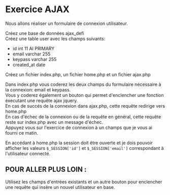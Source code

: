 # Exercice AJAX

 
Nous allons réaliser un formulaire de connexion utilisateur.  

Créez une base de données ajax_defi  
Créez une table user avec les champs suivants:  
 * id  int 11 AI PRIMARY
 * email varchar 255
 * keypass varchar 255
 * created_at date

Créez un fichier index.php, un fichier home.php et un fichier ajax.php  

Dans index.php vous coderez les deux champs du 
formulaire nécessaire à la connexion: email et keypass.  
Vous y coderez également un bouton qui permet d'enclencher 
une fonction éxecutant une requête ajax jquery.  
En cas de succés de la connexion dans ajax.php, cette requête redirige vers home.php  
En cas d'échec de la connexion ou de la requête en général, cette requête reste sur index.php
avec un message d'échec.  
Appuyez vous sur l'exercice de connexion à un champs que je vous ai fourni ce matin.


En accédant à home.php la session doit être ouverte et je dois pouvoir afficher les valeurs
 `$_SESSION['id']` et `$_SESSION['email']` correspondant à l'utilisateur connecté.

 
## POUR ALLER PLUS LOIN :
Utilisez les champs d'entrées existants et un autre bouton pour enclencher une 
requête qui insère un nouvel utilisateur en base.